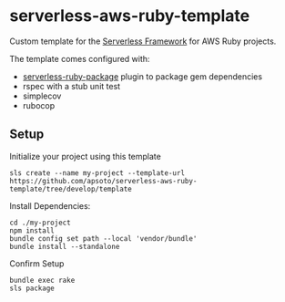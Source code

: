 # serverless-aws-ruby-template

Custom template for the [Serverless Framework](https://github.com/serverless/serverless) for AWS Ruby projects.

The template comes configured with:

- [serverless-ruby-package](https://github.com/joshuaflanagan/serverless-ruby-package) plugin to package gem dependencies
- rspec with a stub unit test
- simplecov
- rubocop

## Setup

Initialize your project using this template

    sls create --name my-project --template-url https://github.com/apsoto/serverless-aws-ruby-template/tree/develop/template

Install Dependencies:

    cd ./my-project
    npm install
    bundle config set path --local 'vendor/bundle'
    bundle install --standalone

Confirm Setup

    bundle exec rake
    sls package
